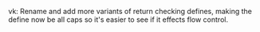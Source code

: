 vk: Rename and add more variants of return checking defines, making the define
now be all caps so it's easier to see if it effects flow control.
